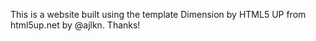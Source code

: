 This is a website built using the template Dimension by HTML5 UP from html5up.net by @ajlkn.  Thanks!
